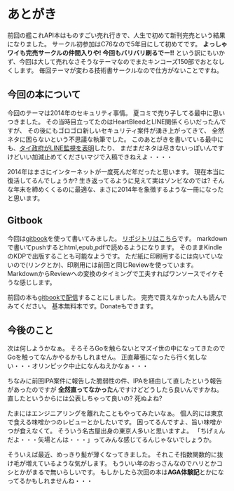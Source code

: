 # あとがき

前回の艦これAPI本はものすごい売れ行きで、人生で初めて新刊完売という結果になりました。
サークル初参加はC76なので5年目にして初めてです。
**よっしゃワイも完売サークルの仲間入りや! 今回もバリバリ刷るでー!!**
という訳にもいかず、今回は大して売れなさそうなテーマなのでまたキンコーズ150部でおとなしくします。
毎回テーマが変わる技術書サークルなので仕方がないことですね。

## 今回の本について

今回のテーマは2014年のセキュリティ事情。
夏コミで売り子してる最中に思いつきました。
その当時目立ってたのはHeartBleedとLINE関係くらいだったんですが、
その後にもゴロゴロ新しいセキュリティ案件が湧き上がってきて、
全然ネタに困らないという不思議な執筆でした。
このあとがきを書いている最中にも、[タイ政府がLINE監視を表明](http://thai.news-agency.jp/articles/article/9306)したり、
まだまだネタは尽きないっぽいんですけどいい加減止めてくださいマジで入稿できねえよ・・・・

2014年はまさにインターネットが一度死んだ年だったと思います。
現在本当に復活してるんでしょうか? 生き返ってるように見えて実はゾンビなのでは?
そんな年末を締めくくるのに最適な、まさに2014年を象徴するような一冊になったと思います。

## Gitbook

今回は[gitbook](https://www.gitbook.com)を使って書いてみました。
[リポジトリはこちら](http://masarakki.gitbooks.io/c87-internet-security-2014/)です。
markdownで書いてpushするとhtml,epub,pdfで読めるようになります。
そのままKindleのKDPで出版することも可能なようです。
ただ紙に印刷用するには向いていないので(リンクとか)、印刷用には前回と同じReviewを使っています。
MarkdownからReviewへの変換のタイミングで工夫すればワンソースでイケそうな感じします。

前回の本も[gitbookで配信](http://masarakki.gitbooks.io/c86-kancolle-api/)することにしました。
完売で買えなかった人も読んでみてください。
基本無料本です。Donateもできます。

## 今後のこと

次は何しようかなぁ。
そろそろGoを触らないとマズイ世の中になってきたのでGoを触ってなんかやるかもしれません。
正直幕張になったら行く気しない・・・オリンピック中止になんねえかなぁ・・・

ちなみに前回IPA案件に報告した脆弱性の件、IPAを経由して直したという報告があったのですが
**全然直ってなかった**んですけどどうしたら良いんですかね。
直したというからには公表しちゃって良いの? 死ぬよね?

たまにはエンジニアリングを離れたこともやってみたいなぁ。
個人的には東京で食える味噌かつのレビューとかしたいです。
困ってるんですよ、旨い味噌かつが食えなくて。
そういう名古屋出身の東京人多いと思いますよ。
「ちげぇんだよ・・・矢場とんは・・・」ってみんな感じてるんじゃないでしょうか。

そういえば最近、めっきり髪が薄くなってきました。
それこそ指数関数的に抜け毛が増えているような気がします。
もういい年のおっさんなのでハリとかコシとかがまるで無いらしいです。
もしかしたら次回の本は**AGA体験記**とかになってるかもしれませんね・・・
